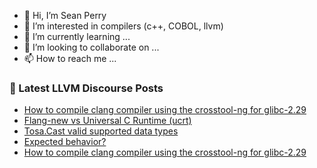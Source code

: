 - 👋 Hi, I’m Sean Perry
- 👀 I’m interested in compilers (c++, COBOL, llvm)
- 🌱 I’m currently learning ...
- 💞️ I’m looking to collaborate on ...
- 📫 How to reach me ...

<!---
s66perry/s66perry is a ✨ special ✨ repository because its `README.md` (this file) appears on your GitHub profile.
You can click the Preview link to take a look at your changes.
--->
### 📕 Latest LLVM Discourse Posts

<!-- DISCOURSE-LLVM:START -->
- [How to compile clang compiler using the crosstool-ng for glibc-2.29](https://discourse.llvm.org/t/how-to-compile-clang-compiler-using-the-crosstool-ng-for-glibc-2-29/84803#post_3)
- [Flang-new vs Universal C Runtime &lpar;ucrt&rpar;](https://discourse.llvm.org/t/flang-new-vs-universal-c-runtime-ucrt/83293?page=2#post_35)
- [Tosa.Cast valid supported data types](https://discourse.llvm.org/t/tosa-cast-valid-supported-data-types/84808#post_1)
- [Expected behavior?](https://discourse.llvm.org/t/expected-behavior/84805#post_1)
- [How to compile clang compiler using the crosstool-ng for glibc-2.29](https://discourse.llvm.org/t/how-to-compile-clang-compiler-using-the-crosstool-ng-for-glibc-2-29/84803#post_2)
<!-- DISCOURSE-LLVM:END -->
